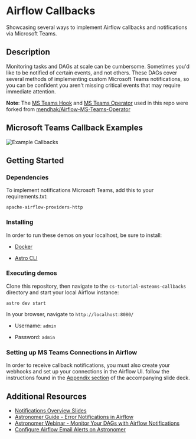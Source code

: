 # Airflow Callbacks

Showcasing several ways to implement Airflow callbacks and notifications via Microsoft Teams.

## Description

Monitoring tasks and DAGs at scale can be cumbersome. Sometimes you'd like to be notified of certain events, and not others. These DAGs cover several methods of implementing custom Microsoft Teams notifications, so you can be confident you aren't missing critical events that may require immediate attention.

**Note**: The [MS Teams Hook](https://github.com/astronomer/cs-tutorial-msteams-callbacks/tree/main/include/hooks) and [MS Teams Operator](https://github.com/astronomer/cs-tutorial-msteams-callbacks/tree/main/include/operators) used in this repo were forked from [mendhak/Airflow-MS-Teams-Operator](https://github.com/mendhak/Airflow-MS-Teams-Operator)

## Microsoft Teams Callback Examples
![Example Callbacks](https://user-images.githubusercontent.com/15913202/142686314-7cd17eb7-93e9-4f28-a396-07acbbefce37.png)

## Getting Started

### Dependencies
To implement notifications Microsoft Teams, add this to your requirements.txt:
```
apache-airflow-providers-http
```

### Installing

In order to run these demos on your localhost, be sure to install:

* [Docker](https://www.docker.com/products/docker-desktop)

* [Astro CLI](https://docs.astronomer.io/astro/install-cli)


### Executing demos

Clone this repository, then navigate to the ```cs-tutorial-msteams-callbacks``` directory and start your local Airflow instance:
```
astro dev start
```

In your browser, navigate to ```http://localhost:8080/```

* Username: ```admin```

* Password: ```admin```


### Setting up MS Teams Connections in Airflow
In order to receive callback notifications, you must also create your webhooks and set up your connections in the Airflow UI. follow the instructions found in the [Appendix section](https://docs.google.com/presentation/d/1lnu3IfM82I09yK7XuzGcroDNMlZpqs-3nARDCWpfaDI/edit#slide=id.ge7d1e4d78d_2_3) of the accompanying slide deck.


## Additional Resources

* [Notifications Overview Slides](https://docs.google.com/presentation/d/1lnu3IfM82I09yK7XuzGcroDNMlZpqs-3nARDCWpfaDI/edit?usp=sharing)
* [Astronomer Guide - Error Notifications in Airflow](https://www.astronomer.io/guides/error-notifications-in-airflow)
* [Astronomer Webinar - Monitor Your DAGs with Airflow Notifications](https://www.astronomer.io/events/webinars/dags-with-airflow-notifications/)
* [Configure Airflow Email Alerts on Astronomer](https://docs.astronomer.io/astro/airflow-alerts/#configure-airflow-email-alerts)
